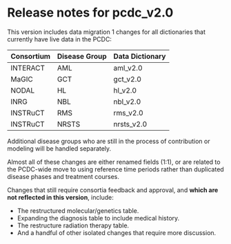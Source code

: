 # Release notes for pcdc_v2.0

This version includes data migration 1 changes for all dictionaries that currently have live data in the PCDC:

|Consortium|Disease Group|Data Dictionary|
|---|---|---|
|INTERACT|AML|aml_v2.0|
|MaGIC|GCT|gct_v2.0|
|NODAL|HL|hl_v2.0|
|INRG|NBL|nbl_v2.0|
|INSTRuCT|RMS|rms_v2.0|
|INSTRuCT|NRSTS|nrsts_v2.0|

Additional disease groups who are still in the process of contribution or modeling will be handled separately.

Almost all of these changes are either renamed fields (1:1), or are related to the PCDC-wide move to using reference time periods rather than duplicated disease phases and treatment courses.

Changes that still require consortia feedback and approval, and **which are not reflected in this version**, include:
- The restructured molecular/genetics table.
- Expanding the diagnosis table to include medical history.
- The restructure radiation therapy table.
- And a handful of other isolated changes that require more discussion.
